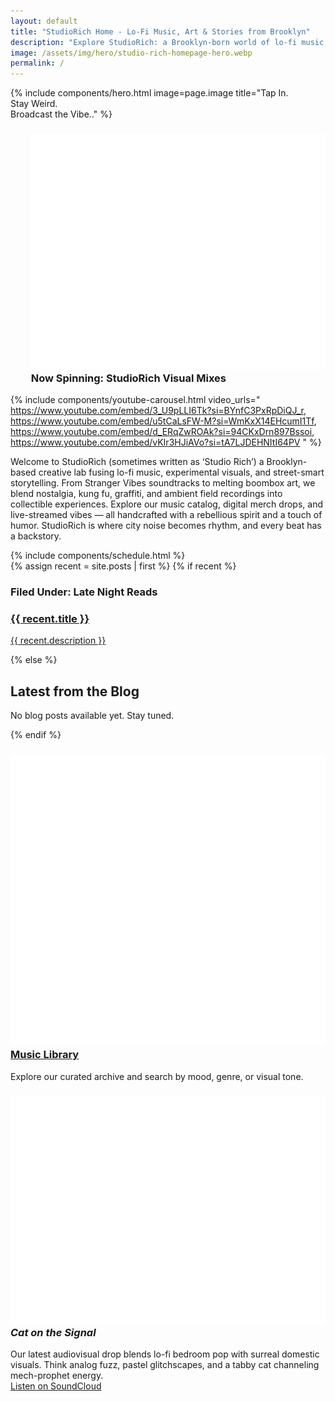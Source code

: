 ```yaml
---
layout: default
title: "StudioRich Home - Lo-Fi Music, Art & Stories from Brooklyn"
description: "Explore StudioRich: a Brooklyn-born world of lo-fi music, ambient visuals, field recordings, and creative urban storytelling."
image: /assets/img/hero/studio-rich-homepage-hero.webp
permalink: /
---
```


{% include components/hero.html
  image=page.image
  title="Tap In.<br>Stay Weird.<br>Broadcast the Vibe.."
%}

<h3 style="margin-left: 2em">
<img src="/assets/ui/record.svg" alt="Vinyl Record" class="icon-sm">
Now Spinning: StudioRich Visual Mixes
</h3>

<!-- Stream Banner and Features go here -->

{% include components/youtube-carousel.html video_urls="
https://www.youtube.com/embed/3_U9pLLI6Tk?si=BYnfC3PxRpDiQJ_r,
https://www.youtube.com/embed/u5tCaLsFW-M?si=WmKxX14EHcumI1Tf,
https://www.youtube.com/embed/d_ERqZwROAk?si=94CKxDrn897Bssoi,
https://www.youtube.com/embed/vKIr3HJiAVo?si=tA7LJDEHNItI64PV
" %}

<section class="welcome">
  <div class="welcome">
<p>Welcome to StudioRich (sometimes written as ‘Studio Rich’) a Brooklyn-based creative lab fusing lo-fi music, experimental visuals, and street-smart storytelling. From Stranger Vibes soundtracks to melting boombox art, we blend nostalgia, kung fu, graffiti, and ambient field recordings into collectible experiences. Explore our music catalog, digital merch drops, and live-streamed vibes — all handcrafted with a rebellious spirit and a touch of humor. StudioRich is where city noise becomes rhythm, and every beat has a backstory.</p>
</div></section>
{% include components/schedule.html %}
<!-- Feature Sections -->
<section class="features">
  <!-- Blog Teaser -->
  <div class="feature">
    {% assign recent = site.posts | first %}
    {% if recent %}
    <div class="homepage-blog-preview">
      <h3>Filed Under: Late Night Reads</h3>
      <a href="{{ recent.url }}">
       <!-- <img src="{{ recent.image }}" alt="{{ recent.title }}" style="max-width: 100%; border-radius: 6px;" />-->
        <h3>{{ recent.title }}</h3>
        <p>{{ recent.description }}</p>
      </a>
    </div>
    {% else %}
    <div class="homepage-blog-preview">
      <h2>Latest from the Blog</h2>
      <p>No blog posts available yet. Stay tuned.</p>
    </div>
    {% endif %}
  </div>

  <!-- Music Library -->
  <div class="feature">
    <h3>
      <img src="/assets/ui/musiclibrary.svg" alt="Music library icon" class="icon-sm">
      <a href="/library">Music Library</a>
    </h3>
    <p>Explore our curated archive and search by mood, genre, or visual tone.</p>
  </div>

  <!-- Cat on the Signal -->
  <div class="feature">
    <h3>
      <img src="/assets/ui/gamecontroller.svg" alt="Game controller icon" class="icon-sm">
      <em>Cat on the Signal</em>
    </h3>
    <p>
      Our latest audiovisual drop blends lo-fi bedroom pop with surreal domestic visuals. Think analog fuzz, pastel glitchscapes, and a tabby cat channeling mech-prophet energy.<br>
      <a href="https://soundcloud.com/studiorich/cat-on-the-signal?si=12ab981478444d959fab3bb097f01c8e&utm_source=clipboard&utm_medium=text&utm_campaign=social_sharing" target="_blank">Listen on SoundCloud</a>
    </p>
  </div>
</section>
